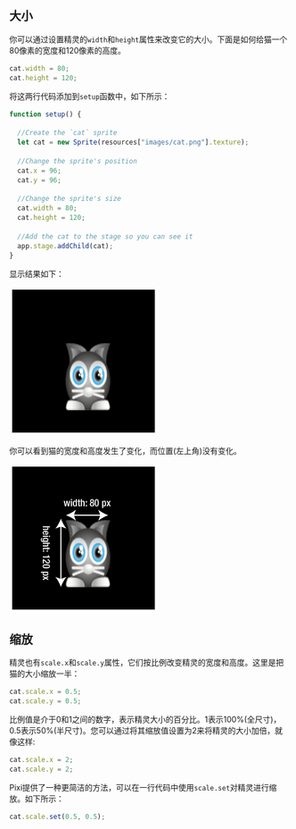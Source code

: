 ## 大小
你可以通过设置精灵的`width`和`height`属性来改变它的大小。下面是如何给猫一个80像素的宽度和120像素的高度。

```js
cat.width = 80;
cat.height = 120;
```

将这两行代码添加到`setup`函数中，如下所示：

```js
function setup() {

  //Create the `cat` sprite
  let cat = new Sprite(resources["images/cat.png"].texture);

  //Change the sprite's position
  cat.x = 96;
  cat.y = 96;

  //Change the sprite's size
  cat.width = 80;
  cat.height = 120;

  //Add the cat to the stage so you can see it
  app.stage.addChild(cat);
}
```

显示结果如下：

![](/start/05.png)

你可以看到猫的宽度和高度发生了变化，而位置(左上角)没有变化。

![](/start/06.png)

## 缩放

精灵也有`scale.x`和`scale.y`属性，它们按比例改变精灵的宽度和高度。这里是把猫的大小缩放一半：
```js
cat.scale.x = 0.5;
cat.scale.y = 0.5;
```
比例值是介于0和1之间的数字，表示精灵大小的百分比。1表示100%(全尺寸)，0.5表示50%(半尺寸)。您可以通过将其缩放值设置为2来将精灵的大小加倍，就像这样:
```js
cat.scale.x = 2;
cat.scale.y = 2;
```

Pixi提供了一种更简洁的方法，可以在一行代码中使用`scale.set`对精灵进行缩放。如下所示：
```js
cat.scale.set(0.5, 0.5);
```